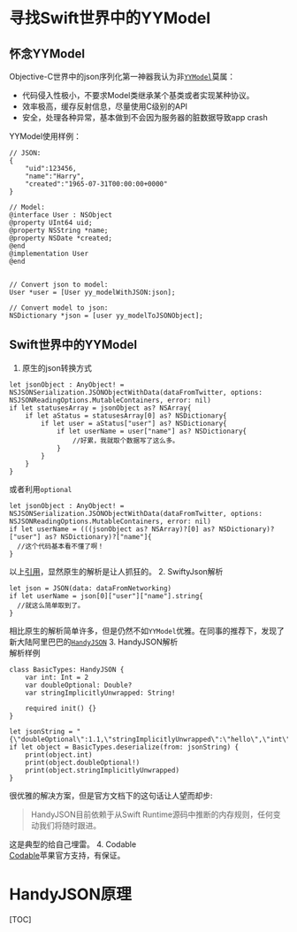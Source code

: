 # 寻找Swift世界中的YYModel

## 怀念YYModel  
Objective-C世界中的json序列化第一神器我认为非[`YYModel`](https://github.com/ibireme/YYModel)莫属：  
- 代码侵入性极小，不要求Model类继承某个基类或者实现某种协议。
- 效率极高，缓存反射信息，尽量使用C级别的API
- 安全，处理各种异常，基本做到不会因为服务器的脏数据导致app crash     

YYModel使用样例：   
```
// JSON:
{
    "uid":123456,
    "name":"Harry",
    "created":"1965-07-31T00:00:00+0000"
}

// Model:
@interface User : NSObject
@property UInt64 uid;
@property NSString *name;
@property NSDate *created;
@end
@implementation User
@end

	
// Convert json to model:
User *user = [User yy_modelWithJSON:json];
	
// Convert model to json:
NSDictionary *json = [user yy_modelToJSONObject];
```

## Swift世界中的YYModel
1. 原生的json转换方式
```
let jsonObject : AnyObject! = NSJSONSerialization.JSONObjectWithData(dataFromTwitter, options: NSJSONReadingOptions.MutableContainers, error: nil)
if let statusesArray = jsonObject as? NSArray{
    if let aStatus = statusesArray[0] as? NSDictionary{
        if let user = aStatus["user"] as? NSDictionary{
            if let userName = user["name"] as? NSDictionary{
                //好累，我就取个数据写了这么多。
            }
        }
    }
}
```
或者利用`optional`
```
let jsonObject : AnyObject! = NSJSONSerialization.JSONObjectWithData(dataFromTwitter, options: NSJSONReadingOptions.MutableContainers, error: nil)
if let userName = (((jsonObject as? NSArray)?[0] as? NSDictionary)?["user"] as? NSDictionary)?["name"]{
  //这个代码基本看不懂了啊！
}
```
以上[引用](http://tangplin.github.io/swiftyjson/)，显然原生的解析是让人抓狂的。
2. SwiftyJson解析
```
let json = JSON(data: dataFromNetworking)
if let userName = json[0]["user"]["name"].string{
  //就这么简单取到了。
}
```
相比原生的解析简单许多，但是仍然不如`YYModel`优雅。在同事的推荐下，发现了新大陆阿里巴巴的[`HandyJSON`](https://github.com/alibaba/HandyJSON/blob/master/README_cn.md)
3. HandyJSON解析        
解析样例
```
class BasicTypes: HandyJSON {
    var int: Int = 2
    var doubleOptional: Double?
    var stringImplicitlyUnwrapped: String!

    required init() {}
}

let jsonString = "{\"doubleOptional\":1.1,\"stringImplicitlyUnwrapped\":\"hello\",\"int\":1}"
if let object = BasicTypes.deserialize(from: jsonString) {
    print(object.int)
    print(object.doubleOptional!)
    print(object.stringImplicitlyUnwrapped)
}
```
很优雅的解决方案，但是官方文档下的这句话让人望而却步: 
>HandyJSON目前依赖于从Swift Runtime源码中推断的内存规则，任何变动我们将随时跟进。   

这是典型的给自己埋雷。
4. Codable  
[Codable](https://www.jianshu.com/p/bdd9c012df15)苹果官方支持，有保证。
# HandyJSON原理     
[TOC]